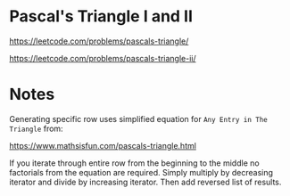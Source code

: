 # Pascal's Triangle I and II
https://leetcode.com/problems/pascals-triangle/

https://leetcode.com/problems/pascals-triangle-ii/

# Notes
Generating specific row uses simplified equation for `Any Entry in The Triangle` from:

https://www.mathsisfun.com/pascals-triangle.html

If you iterate through entire row from the beginning to the middle no factorials from the equation are required. Simply 
multiply by decreasing iterator and divide by increasing iterator. Then add reversed list of results.